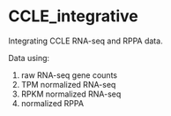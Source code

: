 # CCLE_integrative

Integrating CCLE RNA-seq and RPPA data. 

Data using:
  1) raw RNA-seq gene counts
  2) TPM normalized RNA-seq
  3) RPKM normalized RNA-seq
  3) normalized RPPA
